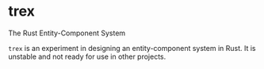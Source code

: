 # trex
The Rust Entity-Component System

`trex` is an experiment in designing an entity-component system in Rust. It is unstable and not ready for use in other projects.

